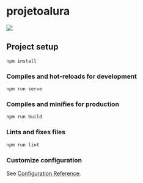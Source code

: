 # projetoalura
<img src="https://media.discordapp.net/attachments/671839896213782573/985212994025820180/unknown.png?width=1089&height=612">

## Project setup
```
npm install
```

### Compiles and hot-reloads for development
```
npm run serve
```

### Compiles and minifies for production
```
npm run build
```

### Lints and fixes files
```
npm run lint
```

### Customize configuration
See [Configuration Reference](https://cli.vuejs.org/config/).
